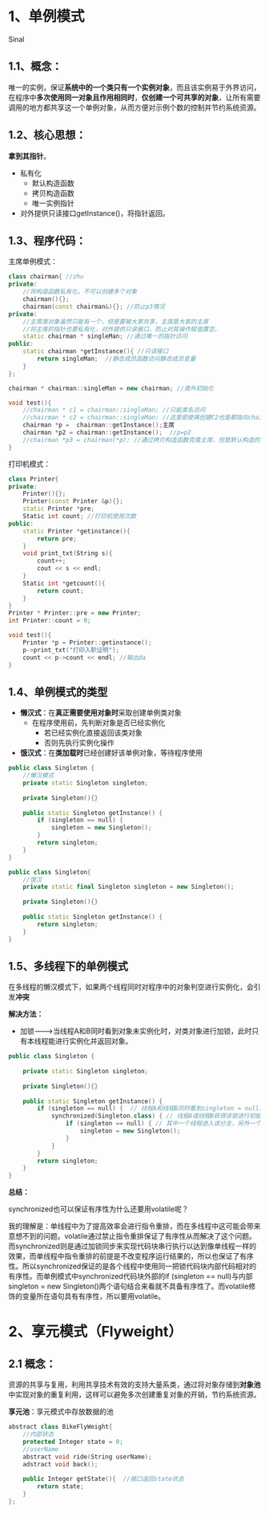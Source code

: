 # 1、单例模式

Sinal

## 1.1、概念：

唯一的实例，保证**系统中的一个类只有一个实例对象**，而且该实例易于外界访问，在程序中**多次使用同一对象且作用相同时**，**仅创建一个可共享的对象**，让所有需要调用的地方都共享这一个单例对象，从而方便对示例个数的控制并节约系统资源。



## 1.2、核心思想：

**拿到其指针**。

* 私有化
	* 默认构造函数
	* 拷贝构造函数
	* 唯一实例指针
* 对外提供只读接口getInstance()，将指针返回。



## 1.3、程序代码：

主席单例模式：

```c++
class chairman{ //zhu
private:
    //将构造函数私有化，不可以创建多个对象
    chairman(){};
    chairman(const chairman&){}; //防止p3情况
private:
    //主席类对象虽然只能有一个，但是要被大家共享，主席是大家的主席
    //将主席的指针也要私有化，对外提供只读接口，防止对其操作赋值置空。
    static chairman * singleMan; //通过唯一的指针访问
public:
    static chairman *getInstance(){ //只读接口
        return singleMan;  //静态成员函数访问静态成员变量
    }
};

chairman * chairman::singleMan = new chairman; //类外初始化

void test(){
    //chairman * c1 = chairman::singleMan; //只能类名访问
    //chairman * c2 = chairman::singleMan; //这里即使再创建C2也是都指向chairman。
   	chairman *p =  chairman::getInstance();主席
    chairman *p2 = chairman::getInstance();  //p=p2
	//chairman *p3 = chairman(*p); //通过拷贝构造函数克隆主席，但是默认构造的是浅拷贝
}
```

打印机模式：

```c++
class Printer{
private:
    Printer(){};
    Printer(const Printer &p){};
	static Printer *pre;
    Static int count; //打印机使用次数
public:
    static Printer *getinstance(){
        return pre;
    }
    void print_txt(String s){
        count++;
        cout << s << endl;
	}
    Static int *getcount(){
        return count;
    }
}
Printer * Printer::pre = new Printer;
int Printer::count = 0;

void test(){
    Printer *p = Printer::getinstance();
    p->print_txt("打印入职证明");
    count << p->count << endl; //输出da
}
```



## 1.4、单例模式的类型

* **懒汉式**：在**真正需要使用对象时**采取创建单例类对象
	* 在程序使用前，先判断对象是否已经实例化
		* 若已经实例化直接返回该类对象
		* 否则先执行实例化操作
* **饿汉式**：在**类加载时**已经创建好该单例对象，等待程序使用

```c++
public class Singleton {
    //懒汉模式
    private static Singleton singleton;
    
    private Singleton(){}
    
    public static Singleton getInstance() {
        if (singleton == null) {
            singleton = new Singleton();
        }
        return singleton;
    }    
}

public class Singleton{
    //饿汉
    private static final Singleton singleton = new Singleton();
    
    private Singleton(){}
    
    public static Singleton getInstance() {
        return singleton;
    }
}
```





## 1.5、多线程下的单例模式

在多线程的懒汉模式下，如果两个线程同时对程序中的对象判空进行实例化，会引发**冲突**

**解决方法：**

* 加锁--->当线程A和B同时看到对象未实例化时，对类对象进行加锁，此时只有本线程能进行实例化并返回对象。

```c++
public class Singleton {
    
    private static Singleton singleton;
    
    private Singleton(){}
    
    public static Singleton getInstance() {
        if (singleton == null) {  // 线程A和线程B同时看到singleton = null，如果不为null，则直接返回singleton
            synchronized(Singleton.class) { // 线程A或线程B获得该锁进行初始化
                if (singleton == null) { // 其中一个线程进入该分支，另外一个线程则不会进入该分支
                    singleton = new Singleton();
                }
            }
        }
        return singleton;
    }  
}
```





**总结：**

synchronized也可以保证有序性为什么还要用volatile呢？

我的理解是：单线程中为了提高效率会进行指令重排，而在多线程中这可能会带来意想不到的问题。volatile通过禁止指令重排保证了有序性从而解决了这个问题。而synchronized则是通过加锁同步来实现代码块串行执行以达到像单线程一样的效果，而单线程中指令重排的前提是不改变程序运行结果的，所以也保证了有序性。所以synchronized保证的是各个线程中使用同一把锁代码块内部代码相对的有序性。而单例模式中synchronized代码块外部的if (singleton == null)与内部singleton = new Singleton()两个语句结合来看就不具备有序性了。而volatile修饰的变量所在语句具有有序性，所以要用volatile。





# 2、享元模式（Flyweight）

## 2.1 概念：

资源的共享与复用，利用共享技术有效的支持大量系类，通过将对象存储到**对象池**中实现对象的重复利用，这样可以避免多次创建重复对象的开销，节约系统资源。

**享元池**：享元模式中存放数据的池

```c++
abstract class BikeFlyWeight{
	//内部状态
	protected Integer state = 0;
	//userName
	abstract void ride(String userName);
	adstract void back();
    
	public Integer getState(){  //接口返回state状态
		return state;
	}
};
```

